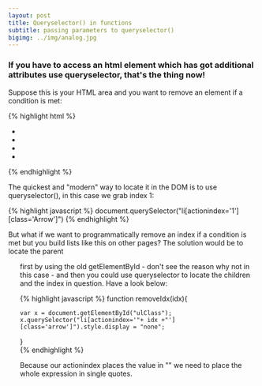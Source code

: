 ```yaml
---
layout: post
title: Queryselector() in functions
subtitle: passing parameters to queryselector()
bigimg: ../img/analog.jpg
---
```


### If you have to access an html element which has got additional attributes use queryselector, that's the thing now!

Suppose this is your HTML area and you want to remove an element if a condition is met:

{% highlight html %}
<ul class="ulClass">
  <li class="arrow" actionindex="0"></li>
  <li class="arrow" actionindex="1"></li>
  <li class="arrow" actionindex="2"></li>
  <li class="arrow" actionindex="3"></li>  
</ul> 
{% endhighlight %} 

The quickest and "modern" way to locate it in the DOM is to use queryselector(), in this case we grab index 1:

{% highlight javascript %}
document.querySelector("li[actionindex='1'][class='Arrow']")
{% endhighlight %} 

But what if we want to programmatically remove an index if a condition is met but you build lists like this on other pages? 
The solution would be to locate the parent <ul> first by using the old getElementById - don't see the reason why not in this case - and then you
could use queryselector to locate the children and the index in question. Have a look below:

{% highlight javascript %}
function removeIdx(idx){	
	
	var x = document.getElementById("ulClass");
	x.querySelector("li[actionindex='"+ idx +"'][class='arrow']").style.display = "none";
}		
{% endhighlight %} 

Because our actionindex places the value in "" we need to place the whole expression in single quotes.

